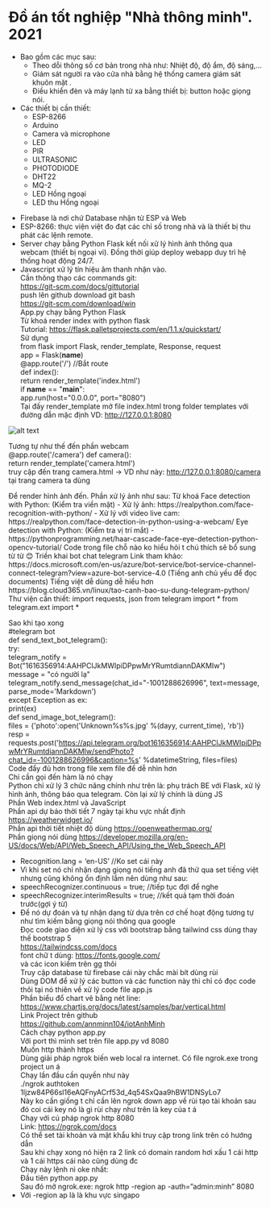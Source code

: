 # Đồ án tốt nghiệp "Nhà thông minh". 2021

- Bao gồm các mục sau:
  + Theo dỗi thông số cơ bản trong nhà như: Nhiệt độ, độ ẩm, độ sáng,...
  + Giám sát người ra vào cửa nhà bằng hệ thống camera giám sát khuôn mặt .
  + Điều khiển đèn và máy lạnh từ xa bằng thiết bị: button hoặc giọng nói.
- Các thiết bị cần thiết:
  + ESP-8266
  + Arduino
  + Camera và microphone
  + LED
  + PIR
  + ULTRASONIC
  + PHOTODIODE
  + DHT22
  + MQ-2
  + LED Hồng ngoại
  + LED thu Hồng ngoại
* Firebase là nơi chứ Database nhận từ ESP và Web
* ESP-8266: thực viện việt đo đạt các chỉ số trong nhà và là thiết bị thu phát các lệnh remote.
* Server chạy bằng Python Flask kết nối xử lý hình ảnh thông qua webcam (thiết bị ngoại vi). Đồng thời giúp deploy webapp duy trì hệ thống hoạt động 24/7.
* Javascript xử lý tín hiệu âm thanh nhận vào.  
Cần thông thạo các commands git:  
https://git-scm.com/docs/gittutorial  
push lên github download git bash  
https://git-scm.com/download/win  
App.py chạy bằng Python Flask  
Từ khoá render index with python flask  
Tutorial: https://flask.palletsprojects.com/en/1.1.x/quickstart/  
Sử dụng  
from flask import Flask, render_template, Response, request  
app = Flask(__name__)  
@app.route('/') //Bắt route  
def index():  
  return render_template('index.html')  
if __name__ == "__main__":  
  app.run(host="0.0.0.0", port="8080")  
Tại đấy render_template mở file index.html trong folder templates với đường dẫn mặc định VD: http://127.0.0.1:8080
  
![alt text](https://i.imgur.com/ZkzI0MG.png) 
  
Tương tự như thế đến phần webcam  
@app.route('/camera') 
def camera():  
  return render_template('camera.html')  
truy cập đến trang camera.html -> VD như này: http://127.0.0.1:8080/camera  
tại trang camera ta dùng  
<div class="text-center>  
  <!-- Video -->  
  <img src="{{ url_for('video_feed')}}" class="max-auto">  
</div>  
Để render hình ảnh đến. Phần xử lý ảnh như sau:  
Từ khoá Face detection with Python: (Kiểm tra viền mặt)  
-	Xử lý ảnh: https://realpython.com/face-recognition-with-python/  
-	Xử lý với video live cam: https://realpython.com/face-detection-in-python-using-a-webcam/  
Eye detection with Python: (Kiểm tra vị trí mắt)  
-	https://pythonprogramming.net/haar-cascade-face-eye-detection-python-opencv-tutorial/  
Code trong file chỗ nào ko hiểu hỏi t chú thích sẽ bổ sung từ từ 😊  
Triền khai bot chat telegram  
Link tham khảo: https://docs.microsoft.com/en-us/azure/bot-service/bot-service-channel-connect-telegram?view=azure-bot-service-4.0 (Tiếng anh chủ yếu để đọc documents)  
Tiếng việt dễ dùng dễ hiểu hơn  
https://blog.cloud365.vn/linux/tao-canh-bao-su-dung-telegram-python/  
Thư viện cần thiết:  
import requests, json  
from telegram import *  
from telegram.ext import *  

Sao khi tạo xong  
#telegram bot  
def send_text_bot_telegram():  
    try:  
        telegram_notify = Bot("1616356914:AAHPClJkMWIpiDPpwMrYRumtdiannDAKMIw")  
        message = "có người lạ"  
        telegram_notify.send_message(chat_id="-1001288626996", text=message, parse_mode='Markdown')  
    except Exception as ex:  
        print(ex)  
def send_image_bot_telegram():  
    files = {'photo':open('Unknown\%s\%s.jpg' %(dayy, current_time), 'rb')}  
    resp = requests.post('https://api.telegram.org/bot1616356914:AAHPClJkMWIpiDPpwMrYRumtdiannDAKMIw/sendPhoto?chat_id=-1001288626996&caption=%s' %datetimeString, files=files)  
Code đẩy đủ hơn trong file xem file để dễ nhìn hơn  
Chỉ cần gọi đến hàm là nó chạy  
Python chỉ xử lý 3 chức năng chính như trên là: phụ trách BE với Flask, xử lý hình ảnh, thông báo qua telegram. Còn lại xử lý chính là dùng JS  
Phần Web index.html và JavaScript  
Phần api dự báo thời tiết 7 ngày tại khu vực nhất định https://weatherwidget.io/  
Phần api thời tiết nhiệt độ dùng https://openweathermap.org/  
Phần giọng nói dùng https://developer.mozilla.org/en-US/docs/Web/API/Web_Speech_API/Using_the_Web_Speech_API  
-	Recognition.lang = ‘en-US’ //Ko set cái này  
-	Vì khi set nó chỉ nhận dạng giọng nói tiếng anh đã thử qua set tiếng việt nhưng cũng không ổn định lắm nên dùng như sau:  
-	speechRecognizer.continuous = true; //tiếp tục đợi để nghe  
-	speechRecognizer.interimResults = true; //kết quả tạm thời đoán trước(gợi ý từ)  
-	Để nó dự đoán và tự nhận dạng từ dựa trên cơ chế hoạt động tương tự như tìm kiếm bằng giọng nói thông qua google  
Đọc code giao diện xử lý css với bootstrap bằng tailwind css dùng thay thế bootstrap 5  
https://tailwindcss.com/docs  
font chữ t dùng: https://fonts.google.com/  
và các icon kiếm trên gg thôi  
Truy cập database từ firebase cái này chắc mài bít dùng rùi   
Dùng DOM để xử lý các button và các function này thì chỉ có đọc code thôi tại nó thiên về xử lý code file app.js  
Phần biểu đổ chart vẽ bằng nét line:  
https://www.chartjs.org/docs/latest/samples/bar/vertical.html  
Link Project trên github  
https://github.com/annminn104/iotAnhMinh  
Cách chạy python app.py  
Với port thì mình set trên file app.py vd 8080  
Muốn http thành https  
Dùng giải pháp ngrok biến web local ra internet. Có file ngrok.exe trong project un á  
Chạy lần đầu cần quyền như này  
./ngrok authtoken 1ljzw84P66sl16eAQFnyACrf53d_4q54SxQaa9hBW1DNSyLo7  
Này ko cần giống t chỉ cần lên ngrok down app về rùi tạo tài khoản sau đó coi cái key nó là gì rùi chạy như trên là key của t á  
Chạy với cú pháp ngrok http 8080  
Link: https://ngrok.com/docs  
Có thể set tài khoản và mật khẩu khi truy cập trong link trên có hướng dẫn  
Sau khi chạy xong nó hiện ra 2 link có domain random hơi xấu 1 cái http và 1 cái https cái nào cũng dùng đc  
Chạy này lệnh nì oke nhất:  
Đầu tiên python app.py  
Sau đó mở ngrok.exe: ngrok http -region ap -auth=”admin:minh” 8080  
-	Với -region ap là là khu vực singapo  




